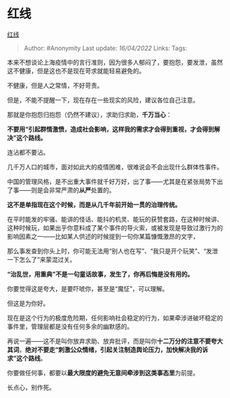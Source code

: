 # 红线
[红线](https://zhuanlan.zhihu.com/p/495498198)

> Author: #Anonymity 
> Last update: *16/04/2022* 
> Links:
> Tags: 

  

本来不想谈论上海疫情中的言行准则，因为很多人郁闷了，要抱怨，要发泄，虽然这不健康，但是这也不是现在苛求就能轻易避免的。

不健康，但是人之常情，不好苛责。

但是，不能不提醒一下，现在存在一些现实的风险，建议各位自己注意。

那就是你抱怨归抱怨（仍然不建议），求助归求助，**千万当心**：

**不要用“引起群情激愤，造成社会影响，这样我的需求才会得到重视，才会得到解决”这个路线。**

连沾都不要沾。

几千万人口的城市，面对如此大的疫情困难，很难说会不会出现什么群体性事件。

中国的管理风格，是不出重大事件就千好万好，出了事——尤其是在紧张局势下出了事——则是会非常严肃的**从严**处置的。

**这不是单指现在这个时候，而是从几千年前开始一贯的治理传统。**

在平时能发的牢骚、能讲的怪话、能抖的机灵、能玩的获赞套路，在这种时候讲、这种时候玩，如果出乎你意料成了某个事件的导火索，或被发现是导致过激行为的影响因素之一——比如某人供述的时候提到一句你某篇慷慨激昂的文字，

那么事发查到你头上时，你可能无法用“别人也在写”、“我只是开个玩笑”、“发泄一下怎么了”来蒙混过关。

**“治乱世，用重典”不是一句童话故事，发生了，你再后悔是没有用的。**

你要觉得这是夸大，是要吓唬你，甚至是“魔怔”，可以理解。

但这是为你好。

现在是这个行为的极度危险期，任何影响社会稳定的行为，如果牵涉进破坏稳定的事件里，管理层都是没有任何多余的幽默感的。

再说一遍——这不是叫你放弃求助、放弃批评，而是叫你**十二万分的注意不要夸大其词**，**绝对不要走“刺激公众情绪，引起关注制造舆论压力，加快解决我的诉求”这个路线**。

你要做任何事，都要以**最大限度的避免无意间牵涉到这类事态里**为前提。

长点心，别作死。